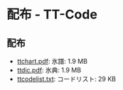 # 配布 - TT-Code

## 配布

- [ttchart.pdf](https://yoyuse.github.io/00ttcode/data/ttchart.pdf): 氷譜: 1.9 MB
- [ttdic.pdf](https://yoyuse.github.io/00ttcode/data/ttdic.pdf): 氷典: 1.9 MB
- [ttcodelist.txt](https://yoyuse.github.io/00ttcode/data/ttcodelist.txt): コードリスト: 29 KB
